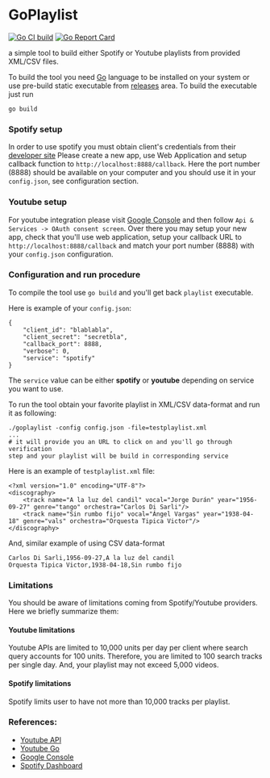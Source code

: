 # GoPlaylist

[![Go CI build](https://github.com/vkuznet/goplaylist/actions/workflows/go.yml/badge.svg)](https://github.com/vkuznet/goplaylist/actions/workflows/go.yml)
[![Go Report Card](https://goreportcard.com/badge/github.com/vkuznet/goplaylist)](https://goreportcard.com/report/github.com/vkuznet/goplaylist)


a simple tool to build either Spotify or Youtube playlists from provided
XML/CSV files.

To build the tool you need [Go](https://go.dev/doc/install) language
to be installed on your system or use pre-build static executable from
[releases](https://github.com/vkuznet/GoPlaylist/releases) area.
To build the executable just run
```
go build
```


### Spotify setup
In order to use spotify you must obtain client's credentials from
their [developer site](https://developer.spotify.com/dashboard/applications)
Please create a new app, use Web Application and setup callback function
to `http://localhost:8888/callback`. Here the port number (8888) should
be available on your computer and you should use it in your `config.json`,
see configuration section.

### Youtube setup
For youtube integration please visit
[Google Console](https://console.cloud.google.com) and then follow
`Api & Services -> OAuth consent screen`. Over there you may setup
your new app, check that you'll use web application, setup your
callback URL to `http://localhost:8888/callback` and match your port
number (8888) with your `config.json` configuration.

### Configuration and run procedure
To compile the tool use `go build` and you'll get back `playlist` executable.

Here is example of your `config.json`:
```
{
    "client_id": "blablabla",
    "client_secret": "secretbla",
    "callback_port": 8888,
    "verbose": 0,
    "service": "spotify"
}
```
The `service` value can be either **spotify** or **youtube** depending
on service you want to use.

To run the tool obtain your favorite playlist in XML/CSV data-format and run it
as following:

```
./goplaylist -config config.json -file=testplaylist.xml
...
# it will provide you an URL to click on and you'll go through verification
step and your playlist will be build in corresponding service
```

Here is an example of `testplaylist.xml` file:
```
<?xml version="1.0" encoding="UTF-8"?>
<discography>
    <track name="A la luz del candil" vocal="Jorge Durán" year="1956-09-27" genre="tango" orchestra="Carlos Di Sarli"/>
    <track name="Sin rumbo fijo" vocal="Ángel Vargas" year="1938-04-18" genre="vals" orchestra="Orquesta Tipica Victor"/>
</discography>
```
And, similar example of using CSV data-format
```
Carlos Di Sarli,1956-09-27,A la luz del candil
Orquesta Tipica Victor,1938-04-18,Sin rumbo fijo
```


### Limitations
You should be aware of limitations coming from Spotify/Youtube providers. Here
we briefly summarize them:

#### Youtube limitations
Youtube APIs are limited to 10,000 units per day per client where search query
accounts for 100 units. Therefore, you are limited to 100 search tracks per
single day. And, your playlist may not exceed 5,000 videos.

#### Spotify limitations
Spotify limits user to have not more than 10,000 tracks per playlist.


### References:

- [Youtube API](https://developers.google.com/youtube/v3/getting-started)
- [Youtube Go](https://developers.google.com/youtube/v3/quickstart/go)
- [Google Console](https://console.cloud.google.com)
- [Spotify Dashboard](https://developer.spotify.com/dashboard/applications)
